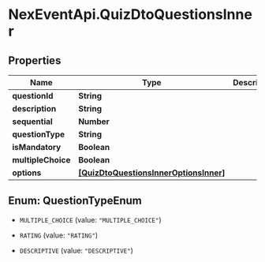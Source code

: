 # NexEventApi.QuizDtoQuestionsInner

## Properties

Name | Type | Description | Notes
------------ | ------------- | ------------- | -------------
**questionId** | **String** |  | 
**description** | **String** |  | 
**sequential** | **Number** |  | 
**questionType** | **String** |  | 
**isMandatory** | **Boolean** |  | 
**multipleChoice** | **Boolean** |  | 
**options** | [**[QuizDtoQuestionsInnerOptionsInner]**](QuizDtoQuestionsInnerOptionsInner.md) |  | [optional] 



## Enum: QuestionTypeEnum


* `MULTIPLE_CHOICE` (value: `"MULTIPLE_CHOICE"`)

* `RATING` (value: `"RATING"`)

* `DESCRIPTIVE` (value: `"DESCRIPTIVE"`)




